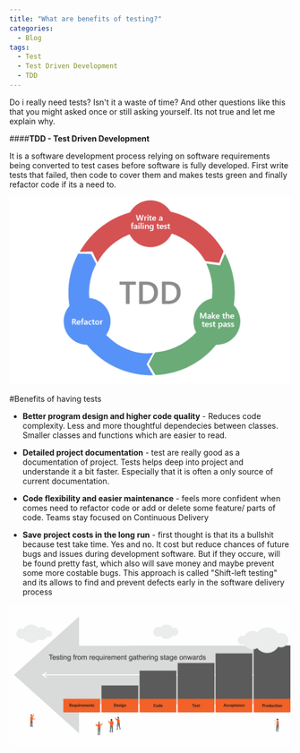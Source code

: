 ```yaml
---
title: "What are benefits of testing?"
categories:
  - Blog
tags:
  - Test
  - Test Driven Development
  - TDD
---
```


Do i really need tests? Isn't it a waste of time? And other questions like this that you might asked once or still asking yourself. Its not true and let me explain why.

####**TDD - Test Driven Development**

It is a software development process relying on software requirements being converted to test cases before software is fully developed. First write tests that failed, then code to cover them and makes tests green and finally refactor code if its a need to.

![img](../assets/blog_images/2021-09-09-is-it-worth-to-writh-tests/test-driven-development-TDD.jpg)


#Benefits of having tests

* **Better program design and higher code quality** - Reduces code complexity. Less and more thoughtful dependecies between classes. Smaller classes and functions which are easier to read.


* **Detailed project documentation** - test are really good as a documentation of project. Tests helps deep into project and understande it a bit faster. Especially that it is often a only source of current documentation.


* **Code flexibility and easier maintenance** - feels more confident when comes need to refactor code or add or delete some feature/ parts of code. Teams stay focused on Continuous Delivery


* **Save project costs in the long run** - first thought is that its a bullshit because test take time. Yes and no. It cost but reduce chances of future bugs and issues during development software.
  But if they occure, will be found pretty fast, which also will save money and maybe prevent some more costable bugs.
  This approach is called "Shift-left testing" and its allows to find and prevent defects early in the software delivery process

![img](../assets/blog_images/2021-09-09-is-it-worth-to-writh-tests/shif-left-testing.jpg)





